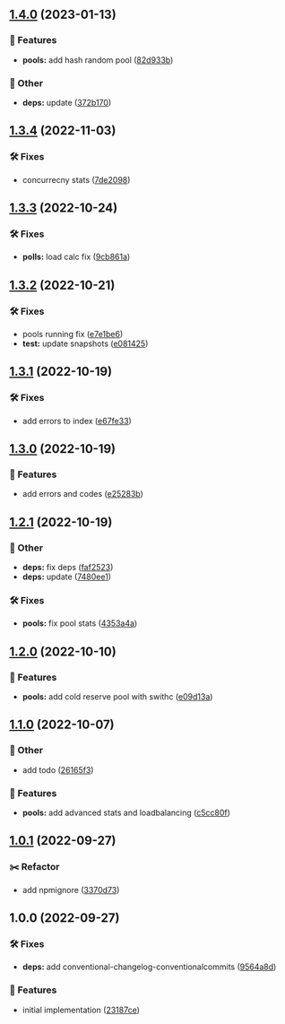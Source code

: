 ## [1.4.0](https://github.com/SkeLLLa/hyperpool/compare/v1.3.4...v1.4.0) (2023-01-13)


### 🚀 Features

* **pools:** add hash random pool ([82d933b](https://github.com/SkeLLLa/hyperpool/commit/82d933b8be39e947918425a9de9b65735b44de5f))


### 🧾 Other

* **deps:** update ([372b170](https://github.com/SkeLLLa/hyperpool/commit/372b170a808d62ed111f1dbf4573aabdfd82dace))

## [1.3.4](https://github.com/SkeLLLa/hyperpool/compare/v1.3.3...v1.3.4) (2022-11-03)


### 🛠 Fixes

* concurrecny stats ([7de2098](https://github.com/SkeLLLa/hyperpool/commit/7de2098596582c809df86e9d33d099b3ddd51744))

## [1.3.3](https://github.com/SkeLLLa/hyperpool/compare/v1.3.2...v1.3.3) (2022-10-24)


### 🛠 Fixes

* **polls:** load calc fix ([9cb861a](https://github.com/SkeLLLa/hyperpool/commit/9cb861a749b593ea267c619f9770216e486f0b7d))

## [1.3.2](https://github.com/SkeLLLa/hyperpool/compare/v1.3.1...v1.3.2) (2022-10-21)


### 🛠 Fixes

* pools running fix ([e7e1be6](https://github.com/SkeLLLa/hyperpool/commit/e7e1be661d74afa9e1fda2b27f58ab71571e0ed7))
* **test:** update snapshots ([e081425](https://github.com/SkeLLLa/hyperpool/commit/e08142548100cf18aab7eecff9b8b49976fe8a9d))

## [1.3.1](https://github.com/SkeLLLa/hyperpool/compare/v1.3.0...v1.3.1) (2022-10-19)


### 🛠 Fixes

* add errors to index ([e67fe33](https://github.com/SkeLLLa/hyperpool/commit/e67fe33eb51cbe7021958eabd7630b5cd03055c6))

## [1.3.0](https://github.com/SkeLLLa/hyperpool/compare/v1.2.1...v1.3.0) (2022-10-19)


### 🚀 Features

* add errors and codes ([e25283b](https://github.com/SkeLLLa/hyperpool/commit/e25283b024de84f91f15d7ec4e37918680e6f398))

## [1.2.1](https://github.com/SkeLLLa/hyperpool/compare/v1.2.0...v1.2.1) (2022-10-19)


### 🧾 Other

* **deps:** fix deps ([faf2523](https://github.com/SkeLLLa/hyperpool/commit/faf2523ed671c78fe226e04aa2865c61350e6e40))
* **deps:** update ([7480ee1](https://github.com/SkeLLLa/hyperpool/commit/7480ee16c0976322a40cae30a006c525b272941f))


### 🛠 Fixes

* **pools:** fix pool stats ([4353a4a](https://github.com/SkeLLLa/hyperpool/commit/4353a4ab54aba17d12afe9a0258d494da1610a88))

## [1.2.0](https://github.com/SkeLLLa/hyperpool/compare/v1.1.0...v1.2.0) (2022-10-10)


### 🚀 Features

* **pools:** add cold reserve pool with swithc ([e09d13a](https://github.com/SkeLLLa/hyperpool/commit/e09d13ab071f0b6da691006b505a431a4def1e5e))

## [1.1.0](https://github.com/SkeLLLa/hyperpool/compare/v1.0.1...v1.1.0) (2022-10-07)


### 🧾 Other

* add todo ([26165f3](https://github.com/SkeLLLa/hyperpool/commit/26165f3d63b1d4f759de11294171299e1596f41a))


### 🚀 Features

* **pools:** add advanced stats and loadbalancing ([c5cc80f](https://github.com/SkeLLLa/hyperpool/commit/c5cc80f537b28bd4470bb41e85e0dee04e3a2bf9))

## [1.0.1](https://github.com/SkeLLLa/hyperpool/compare/v1.0.0...v1.0.1) (2022-09-27)


### ✂️ Refactor

* add npmignore ([3370d73](https://github.com/SkeLLLa/hyperpool/commit/3370d738e167d8791c03f153137f3021bd6647ff))

## 1.0.0 (2022-09-27)


### 🛠 Fixes

* **deps:** add conventional-changelog-conventionalcommits ([9564a8d](https://github.com/SkeLLLa/hyperpool/commit/9564a8d66f6e8e4c05881bb2a442ccc08ed254a0))


### 🚀 Features

* initial implementation ([23187ce](https://github.com/SkeLLLa/hyperpool/commit/23187ce99623a61e2b4d0cb99762d5b6d98f4f4a))
